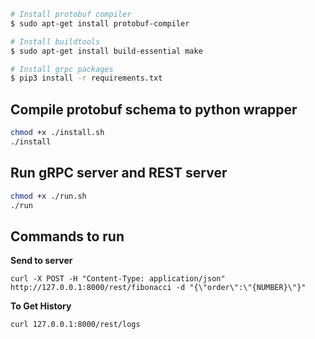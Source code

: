 ```bash
# Install protobuf compiler
$ sudo apt-get install protobuf-compiler

# Install buildtools
$ sudo apt-get install build-essential make

# Install grpc packages
$ pip3 install -r requirements.txt
```

## Compile protobuf schema to python wrapper

```bash
chmod +x ./install.sh
./install
```

## Run gRPC server and REST server

```bash
chmod +x ./run.sh
./run
```



## Commands to run

**Send to server**

`curl -X POST -H "Content-Type: application/json" http://127.0.0.1:8000/rest/fibonacci -d "{\"order\":\"{NUMBER}\"}"`



**To Get History**

`curl 127.0.0.1:8000/rest/logs`

